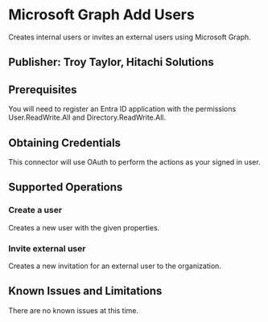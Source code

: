 # Microsoft Graph Add Users
Creates internal users or invites an external users using Microsoft Graph.

## Publisher: Troy Taylor, Hitachi Solutions

## Prerequisites
You will need to register an Entra ID application with the permissions User.ReadWrite.All and Directory.ReadWrite.All.

## Obtaining Credentials
This connector will use OAuth to perform the actions as your signed in user.

## Supported Operations
### Create a user
Creates a new user with the given properties.
### Invite external user
Creates a new invitation for an external user to the organization.

## Known Issues and Limitations
There are no known issues at this time.
